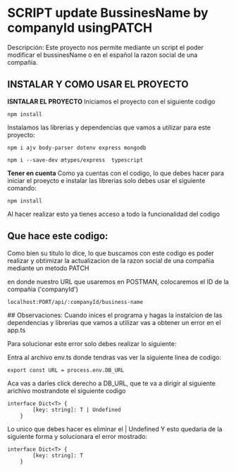 # SCRIPT update BussinesName by companyId usingPATCH

Descripción:
Este proyecto nos permite mediante un script el poder modificar el bussinesName o en el español 
la razon social de una compañia.

## INSTALAR Y COMO USAR EL PROYECTO

**ISNTALAR EL PROYECTO**
Iniciamos el proyecto con el siguiente codigo
```
npm install
```

Instalamos las librerias y dependencias que vamos a utilizar para este proyecto:
```
npm i ajv body-parser dotenv express mongodb
```
```
npm i --save-dev œtypes/express  typescript
```

**Tener en cuenta**
Como ya cuentas con el codigo, lo que debes hacer para 
iniciar el proeycto e instalar las librerias solo debes usar el siguiente comando:
```
npm install
```

Al hacer realizar esto ya tienes acceso a todo la funcionalidad del codigo

## Que hace este codigo:
Como bien su titulo lo dice, lo que buscamos con este codigo es poder realizar y obtimizar la actualizacion de la razon social de una compañia mediante un metodo PATCH

en donde nuestro URL que usaremos en POSTMAN, colocaremos el ID de la compañia  ('companyId')

```
localhost:PORT/api/:companyId/business-name
``` 

## Observaciones:
Cuando inices el programa y hagas la instalcion de las dependencias y librerias que vamos a utilizar 
vas a obtener un error en el app.ts

Para solucionar este error solo debes realizar lo siguiente:

Entra al archivo env.ts 
donde tendras vas ver la siguiente linea de codigo:
```
export const URL = process.env.DB_URL
```

Aca vas a darles click derecho a DB_URL, que te va a dirigir al siguiente arichivo mostrandote el siguiente codigo

```
interface Dict<T> {
        [key: string]: T | Undefined
    }
```

Lo unico que debes hacer es eliminar el | Undefined 
Y esto quedaria de la siguiente forma y solucionara el error mostrado:

```
interface Dict<T> {
        [key: string]: T
    }
```